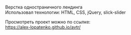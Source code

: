 Верстка одностраничного лендинга <br>
Использовал технологии: HTML, CSS, jQuery, slick-slider <br>

Просмотреть проект можно по ссылке: <br>
https://alex-lopatenko.github.io/avtr/